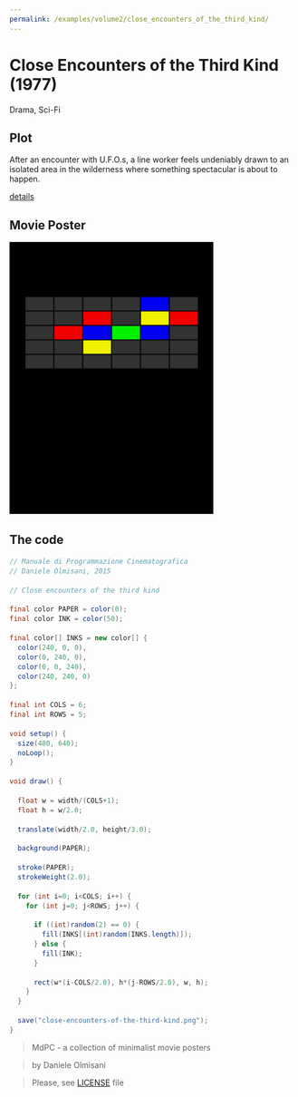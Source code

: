 ```yaml
---
permalink: /examples/volume2/close_encounters_of_the_third_kind/
---
```

# Close Encounters of the Third Kind (1977)

Drama, Sci-Fi

## Plot
After an encounter with U.F.O.s, a line worker feels undeniably drawn to an isolated area in the wilderness where something spectacular is about to happen.

[details](https://www.imdb.com/title/tt0075860/)

## Movie Poster
<img src="close-encounters-of-the-third-kind.png"  width="360px" title="Close Encounters of the Third Kind">


## The code
```java
// Manuale di Programmazione Cinematografica
// Daniele Olmisani, 2015

// Close encounters of the third kind

final color PAPER = color(0);
final color INK = color(50);

final color[] INKS = new color[] {
  color(240, 0, 0),
  color(0, 240, 0),
  color(0, 0, 240),
  color(240, 240, 0)
};

final int COLS = 6;
final int ROWS = 5;

void setup() {
  size(480, 640);
  noLoop();
}

void draw() {
  
  float w = width/(COLS+1);
  float h = w/2.0;
  
  translate(width/2.0, height/3.0);
  
  background(PAPER);
  
  stroke(PAPER);
  strokeWeight(2.0);
  
  for (int i=0; i<COLS; i++) {
    for (int j=0; j<ROWS; j++) {
      
      if ((int)random(2) == 0) {
        fill(INKS[(int)random(INKS.length)]);
      } else {
        fill(INK);
      }

      rect(w*(i-COLS/2.0), h*(j-ROWS/2.0), w, h);
    }
  }
  
  save("close-encounters-of-the-third-kind.png");
}
```

> MdPC - a collection of minimalist movie posters

> by Daniele Olmisani

> Please, see [LICENSE](../../../LICENSE) file
